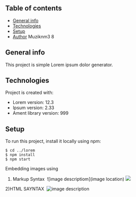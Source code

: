 
## Table of contents
* [General info](#general-info)
* [Technologies](#technologies)
* [Setup](#setup)
* [Author](#author)
Muziknm3
8

## General info
This project is simple Lorem ipsum dolor generator.
	
## Technologies
Project is created with:
* Lorem version: 12.3
* Ipsum version: 2.33
* Ament library version: 999
	
## Setup
To run this project, install it locally using npm:

```
$ cd ../lorem
$ npm install
$ npm start
```

Embedding images using

1) Markup Syntax
![]()
![image descriptiom](image location) 
![](homework/week-3-homework/assets/img/Web%20KeyGen.png)

2)HTML SAYNTAX
<img src="" alt="">
<img src="imageName.format" alt="image description">